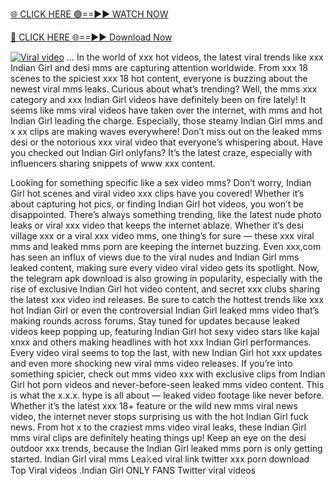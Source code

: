 [🌐 CLICK HERE 🟢==►► WATCH NOW](https://trinoy99.blogspot.com/)

[🔴 CLICK HERE 🌐==►► Download Now](https://trinoy99.blogspot.com/)

[![Viral video](https://i.imgur.com/dJHk4Zq.gif)](https://trinoy99.blogspot.com/)
… In the world of xxx hot videos, the latest viral trends like xxx Indian Girl and desi mms are capturing attention worldwide. From xxx 18 scenes to the spiciest xxx 18 hot content, everyone is buzzing about the newest viral mms leaks. Curious about what’s trending? Well, the mms xxx category and xxx Indian Girl videos have definitely been on fire lately! It seems like mms viral videos have taken over the internet, with mms and hot Indian Girl leading the charge. Especially, those steamy Indian Girl mms and x xx clips are making waves everywhere! Don’t miss out on the leaked mms desi or the notorious xxx viral video that everyone’s whispering about. Have you checked out Indian Girl onlyfans? It’s the latest craze, especially with influencers sharing snippets of www xxx content.

Looking for something specific like a sex video mms? Don’t worry, Indian Girl hot scenes and viral video xxx clips have you covered! Whether it’s about capturing hot pics, or finding Indian Girl hot videos, you won’t be disappointed. There’s always something trending, like the latest nude photo leaks or viral xxx video that keeps the internet ablaze. Whether it’s desi village xxx or a viral xxx video mms, one thing’s for sure — these xxx viral mms and leaked mms porn are keeping the internet buzzing. Even xxx,com has seen an influx of views due to the viral nudes and Indian Girl mms leaked content, making sure every video viral video gets its spotlight. Now, the telegram apk download is also growing in popularity, especially with the rise of exclusive Indian Girl hot video content, and secret xxx clubs sharing the latest xxx video ind releases. Be sure to catch the hottest trends like xxx hot Indian Girl or even the controversial Indian Girl leaked mms video that’s making rounds across forums. Stay tuned for updates because leaked videos keep popping up, featuring Indian Girl hot sexy video stars like kajal xnxx and others making headlines with hot xxx Indian Girl performances. Every video viral seems to top the last, with new Indian Girl hot xxx updates and even more shocking new viral mms video releases. If you’re into something spicier, check out mms video xxx with exclusive clips from Indian Girl hot porn videos and never-before-seen leaked mms video content. This is what the x.x.x. hype is all about — leaked video footage like never before. Whether it’s the latest xxx 18+ feature or the wild new mms viral news video, the internet never stops surprising us with the hot Indian Girl fuck news. From hot x to the craziest mms video viral leaks, these Indian Girl mms viral clips are definitely heating things up! Keep an eye on the desi outdoor xxx trends, because the Indian Girl leaked mms porn is only getting started. Indian Girl viral mms Lea𝚔ed viral link twitter xxx porn download Top Viral videos .Indian Girl ONLY FANS Twitter viral videos
